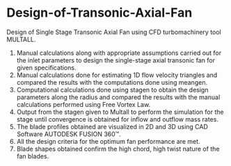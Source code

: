 # Design-of-Transonic-Axial-Fan
Design of Single Stage Transonic Axial Fan using CFD turbomachinery tool MULTALL.

1. Manual calculations along with appropriate assumptions carried out for the inlet parameters to design the single-stage axial transonic fan for given specifications.
2. Manual calculations done for estimating 1D flow velocity triangles and compared the results with the computations done using meangen.
3. Computational calculations done using stagen to obtain the design parameters along the radius and compared the results with the manual calculations performed using Free Vortex Law.
4. Output from the stagen given to Multall to perform the simulation for the stage until convergence is obtained for inflow and outflow mass rates.
5. The blade profiles obtained are visualized in 2D and 3D using CAD Software AUTODESK FUSION 360™.
6. All the design criteria for the optimum fan performance are met.
7. Blade shapes obtained confirm the high chord, high twist nature of the fan blades.
